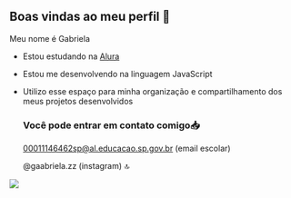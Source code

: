 ## Boas vindas ao meu perfil 🫵

Meu nome é Gabriela

- Estou estudando na [Alura](https://www.alura.com.br)
- Estou me desenvolvendo na linguagem JavaScript
- Utilizo esse espaço para minha organização e compartilhamento dos meus projetos desenvolvidos

  ### Você pode entrar em contato comigo📥
  00011146462sp@al.educacao.sp.gov.br (email escolar)

   @gaabriela.zz   (instagram) 🔝


![]( https://media1.tenor.com/m/ukmTrbYlo28AAAAd/dexter-dexter-morgan.gif)
 
